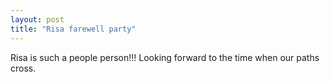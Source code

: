 ```yaml
---
layout: post
title: "Risa farewell party"
---
```


Risa is such a people person!!! Looking forward to the time when our paths cross.

